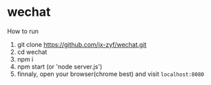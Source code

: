 # wechat

How to run

1. git clone https://github.com/jx-zyf/wechat.git
2. cd wechat
3. npm i
3. npm start (or 'node server.js')
4. finnaly, open your browser(chrome best) and visit `localhost:8080`
